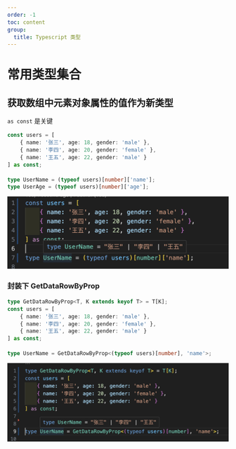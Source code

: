 ```yaml
---
order: -1
toc: content
group:
  title: Typescript 类型
---
```


# 常用类型集合

## 获取数组中元素对象属性的值作为新类型

`as const` 是关键

```ts
const users = [
    { name: '张三', age: 18, gender: 'male' },
    { name: '李四', age: 20, gender: 'female' },
    { name: '王五', age: 22, gender: 'male' }
] as const;

type UserName = (typeof users)[number]['name'];
type UserAge = (typeof users)[number]['age'];
```

![Alt text](./assets/获取数组中元素对象属性的值作为新类型.png)

### 封装下 GetDataRowByProp 

```ts
type GetDataRowByProp<T, K extends keyof T> = T[K];
const users = [
    { name: '张三', age: 18, gender: 'male' },
    { name: '李四', age: 20, gender: 'female' },
    { name: '王五', age: 22, gender: 'male' }
] as const;

type UserName = GetDataRowByProp<(typeof users)[number], 'name'>;
```

![Alt text](./assets/GetDataRowByProp.png)

